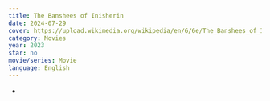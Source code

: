 ```yaml
---
title: The Banshees of Inisherin
date: 2024-07-29
cover: https://upload.wikimedia.org/wikipedia/en/6/6e/The_Banshees_of_Inisherin.jpg
category: Movies
year: 2023
star: no
movie/series: Movie
language: English
---
```

-






